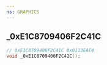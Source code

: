 ```yaml
---
ns: GRAPHICS
---
```

## _0xE1C8709406F2C41C

```c
// 0xE1C8709406F2C41C 0x0113EAE4
void _0xE1C8709406F2C41C();
```


